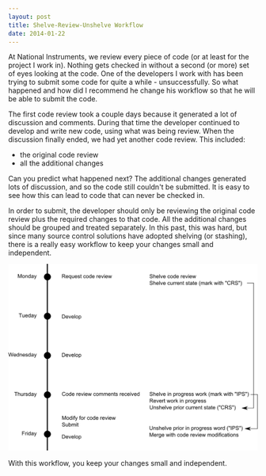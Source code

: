 ```yaml
---
layout: post
title: Shelve-Review-Unshelve Workflow
date: 2014-01-22
---
```


At National Instruments, we review every piece of code (or at least for the project I work in). Nothing gets checked in without a second (or more) set of eyes looking at the code. One of the developers I work with has been trying to submit some code for quite a while - unsuccessfully. So what happened and how did I recommend he change his workflow so that he will be able to submit the code.

The first code review took a couple days because it generated a lot of discussion and comments. During that time the developer continued to develop and write new code, using what was being review. When the discussion finally ended, we had yet another code review. This included:

* the original code review
* all the additional changes

Can you predict what happened next? The additional changes generated lots of discussion, and so the code still couldn't be submitted. It is easy to see how this can lead to code that can never be checked in.

In order to submit, the developer should only be reviewing the original code review plus the required changes to that code. All the additional changes should be grouped and treated separately. In this past, this was hard, but since many source control solutions have adopted shelving (or stashing), there is a really easy workflow to keep your changes small and independent.

![](/static/img/blog/shelve-review-unshelve-workflow/shelve_review_workflow.png)

With this workflow, you keep your changes small and independent.